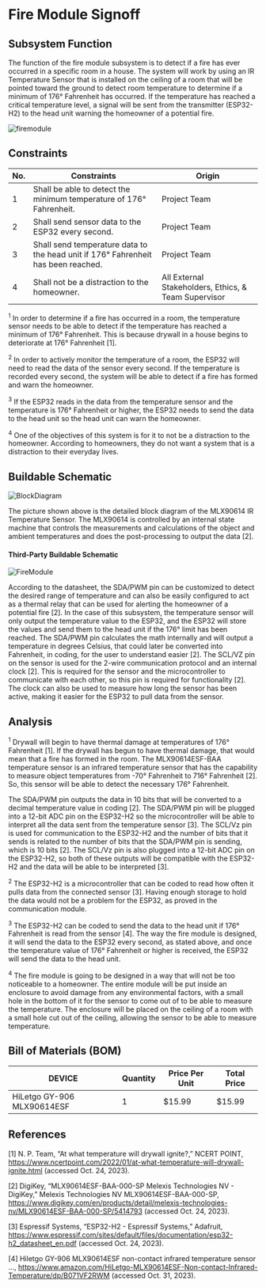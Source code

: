 # Fire Module Signoff

## Subsystem Function
The function of the fire module subsystem is to detect if a fire has ever occurred in a specific room in a house. The system will work by using an IR Temperature Sensor that is installed on the ceiling of a room that will be pointed toward the ground to detect room temperature to determine if a minimum of 176&deg; Fahrenheit has occurred. If the temperature has reached a critical temperature level, a signal will be sent from the transmitter (ESP32-H2) to the head unit warning the homeowner of a potential fire.

![firemodule](https://github.com/jacksonrwoodard/HouseHealthMonitoring/assets/142913669/e768ff15-9812-4a0a-b979-6f65d493c14f)

## Constraints
| No. | Constraints | Origin |
| --- | ----------- | ------ |
|  1  | Shall be able to detect the minimum temperature of 176&deg; Fahrenheit. | Project Team |
|  2  | Shall send sensor data to the ESP32 every second. | Project Team |
|  3  | Shall send temperature data to the head unit if 176&deg; Fahrenheit has been reached. | Project Team |
|  4  | Shall not be a distraction to the homeowner. | All External Stakeholders, Ethics, & Team Supervisor |

<sup>1</sup> In order to determine if a fire has occurred in a room, the temperature sensor needs to be able to detect if the temperature has reached a minimum of 176&deg; Fahrenheit. This is because drywall in a house begins to deteriorate at 176&deg; Fahrenheit [1]. 

<sup>2</sup> In order to actively monitor the temperature of a room, the ESP32 will need to read the data of the sensor every second. If the temperature is recorded every second, the system will be able to detect if a fire has formed and warn the homeowner.

<sup>3</sup> If the ESP32 reads in the data from the temperature sensor and the temperature is 176&deg; Fahrenheit or higher, the ESP32 needs to send the data to the head unit so the head unit can warn the homeowner.

<sup>4</sup> One of the objectives of this system is for it to not be a distraction to the homeowner. According to homeowners, they do not want a system that is a distraction to their everyday lives.

## Buildable Schematic

![BlockDiagram](https://github.com/jacksonrwoodard/HouseHealthMonitoring/assets/142913669/af28eb34-ada7-40e6-9d11-8862e578e8f3)

The picture shown above is the detailed block diagram of the MLX90614 IR Temperature Sensor. The MLX90614 is controlled by an internal state machine that controls the measurements and calculations of the object and ambient temperatures and does the post-processing to output the data [2].

#### Third-Party Buildable Schematic

![FireModule](https://github.com/jacksonrwoodard/HouseHealthMonitoring/assets/142913669/99f52667-8397-4c6b-b802-8eb47b2bb9fb)

According to the datasheet, the SDA/PWM pin can be customized to detect the desired range of temperature and can also be easily configured to act as a thermal relay that can be used for alerting the homeowner of a potential fire [2]. In the case of this subsystem, the temperature sensor will only output the temperature value to the ESP32, and the ESP32 will store the values and send them to the head unit if the 176&deg; limit has been reached.  The SDA/PWM pin calculates the math internally and will output a temperature in degrees Celsius, that could later be converted into Fahrenheit, in coding, for the user to understand easier [2]. The SCL/VZ pin on the sensor is used for the 2-wire communication protocol and an internal clock [2]. This is required for the sensor and the microcontroller to communicate with each other, so this pin is required for functionality [2]. The clock can also be used to measure how long the sensor has been active, making it easier for the ESP32 to pull data from the sensor.

## Analysis

<sup>1</sup> Drywall will begin to have thermal damage at temperatures of 176&deg; Fahrenheit [1]. If the drywall has begun to have thermal damage, that would mean that a fire has formed in the room. The MLX90614ESF-BAA temperature sensor is an infrared temperature sensor that has the capability to measure object temperatures from -70&deg; Fahrenheit to 716&deg; Fahrenheit [2]. So, this sensor will be able to detect the necessary 176&deg; Fahrenheit. 

The SDA/PWM pin outputs the data in 10 bits that will be converted to a decimal temperature value in coding [2]. The SDA/PWM pin will be plugged into a 12-bit ADC pin on the ESP32-H2 so the microcontroller will be able to interpret all the data sent from the temperature sensor [3]. The SCL/Vz pin is used for communication to the ESP32-H2 and the number of bits that it sends is related to the number of bits that the SDA/PWM pin is sending, which is 10 bits [2]. The SCL/Vz pin is also plugged into a 12-bit ADC pin on the ESP32-H2, so both of these outputs will be compatible with the ESP32-H2 and the data will be able to be interpreted [3].

<sup>2</sup> The ESP32-H2 is a microcontroller that can be coded to read how often it pulls data from the connected sensor [3]. Having enough storage to hold the data would not be a problem for the ESP32, as proved in the communication module.

<sup>3</sup> The ESP32-H2 can be coded to send the data to the head unit if 176&deg; Fahrenheit is read from the sensor [4]. The way the fire module is designed, it will send the data to the ESP32 every second, as stated above, and once the temperature value of 176&deg; Fahrenheit or higher is received, the ESP32 will send the data to the head unit.

<sup>4</sup> The fire module is going to be designed in a way that will not be too noticeable to a homeowner. The entire module will be put inside an enclosure to avoid damage from any environmental factors, with a small hole in the bottom of it for the sensor to come out of to be able to measure the temperature. The enclosure will be placed on the ceiling of a room with a small hole cut out of the ceiling, allowing the sensor to be able to measure temperature.

## Bill of Materials (BOM)
| DEVICE | Quantity | Price Per Unit | Total Price |
| ------ | -------- | -------------- | ----------- |
|  HiLetgo GY-906 MLX90614ESF | 1 | $15.99 | $15.99 |

## References

[1] N. P. Team, “At what temperature will drywall ignite?,” NCERT POINT, https://www.ncertpoint.com/2022/01/at-what-temperature-will-drywall-ignite.html (accessed Oct. 24, 2023).

[2] DigiKey, “MLX90614ESF-BAA-000-SP Melexis Technologies NV - DigiKey,” Melexis Technologies NV MLX90614ESF-BAA-000-SP, https://www.digikey.com/en/products/detail/melexis-technologies-nv/MLX90614ESF-BAA-000-SP/5414793 (accessed Oct. 24, 2023). 

[3] Espressif Systems, “ESP32-H2 - Espressif Systems,” Adafruit, https://www.espressif.com/sites/default/files/documentation/esp32-h2_datasheet_en.pdf (accessed Oct. 24, 2023).

[4] Hiletgo GY-906 MLX90614ESF non-contact infrared temperature sensor ..., https://www.amazon.com/HiLetgo-MLX90614ESF-Non-contact-Infrared-Temperature/dp/B071VF2RWM (accessed Oct. 31, 2023). 
